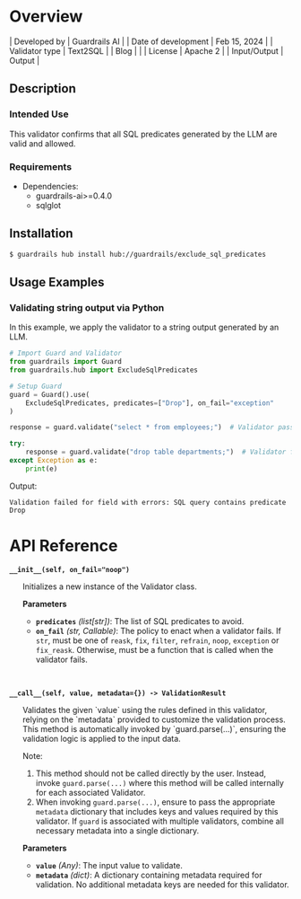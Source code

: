 # Overview

| Developed by | Guardrails AI |
| Date of development | Feb 15, 2024 |
| Validator type | Text2SQL |
| Blog |  |
| License | Apache 2 |
| Input/Output | Output |

## Description

### Intended Use
This validator confirms that all SQL predicates generated by the LLM are valid and allowed.

### Requirements

* Dependencies:
    - guardrails-ai>=0.4.0
    - sqlglot

## Installation

```bash
$ guardrails hub install hub://guardrails/exclude_sql_predicates
```

## Usage Examples

### Validating string output via Python

In this example, we apply the validator to a string output generated by an LLM.

```python
# Import Guard and Validator
from guardrails import Guard
from guardrails.hub import ExcludeSqlPredicates

# Setup Guard
guard = Guard().use(
    ExcludeSqlPredicates, predicates=["Drop"], on_fail="exception"
)

response = guard.validate("select * from employees;")  # Validator passes

try:
    response = guard.validate("drop table departments;")  # Validator fails
except Exception as e:
    print(e)
```
Output:
```console
Validation failed for field with errors: SQL query contains predicate Drop
```

# API Reference

**`__init__(self, on_fail="noop")`**
<ul>
Initializes a new instance of the Validator class.

**Parameters**
- **`predicates`** *(list[str])*: The list of SQL predicates to avoid.
- **`on_fail`** *(str, Callable)*: The policy to enact when a validator fails. If `str`, must be one of `reask`, `fix`, `filter`, `refrain`, `noop`, `exception` or `fix_reask`. Otherwise, must be a function that is called when the validator fails.
</ul>
<br/>

**`__call__(self, value, metadata={}) -> ValidationResult`**
<ul>
Validates the given `value` using the rules defined in this validator, relying on the `metadata` provided to customize the validation process. This method is automatically invoked by `guard.parse(...)`, ensuring the validation logic is applied to the input data.

Note:

1. This method should not be called directly by the user. Instead, invoke `guard.parse(...)` where this method will be called internally for each associated Validator.
2. When invoking `guard.parse(...)`, ensure to pass the appropriate `metadata` dictionary that includes keys and values required by this validator. If `guard` is associated with multiple validators, combine all necessary metadata into a single dictionary.

**Parameters**
- **`value`** *(Any)*: The input value to validate.
- **`metadata`** *(dict)*: A dictionary containing metadata required for validation. No additional metadata keys are needed for this validator.

</ul>
